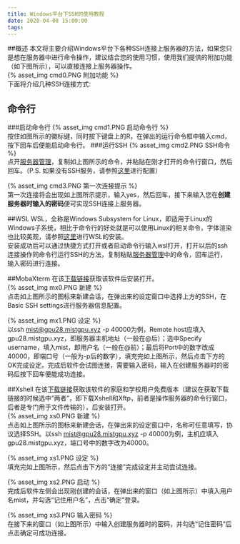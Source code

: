 ```yaml
---
title: Windows平台下SSH的使用教程
date: 2020-04-08 15:00:00
tags:
---
```

##概述
本文将主要介绍Windows平台下各种SSH连接上服务器的方法，如果您只是想在服务器中进行命令操作，建议结合您的使用习惯，使用我们提供的附加功能（如下图所示），可以直接连接上服务器操作。
</br>{% asset_img cmd0.PNG 附加功能 %}
</br>下面将介绍几种SSH连接方式:
## 命令行
###启动命令行
{% asset_img cmd1.PNG 启动命令行 %}
</br>按住如图所示的徽标键，同时按下键盘上的R，在弹出的运行命令框中输入cmd，按下回车后便能启动命令行。
###运行SSH
{% asset_img cmd2.PNG SSH命令 %}
</br>点开[服务器管理](https://mistgpu.com/user/)，复制如上图所示的命令，并粘贴在刚才打开的命令行窗口，然后回车。（P.S. 如果没有SSH服务，请参照[这里](https://jingyan.baidu.com/article/9158e0002c159ea254122821.html)进行配置）

{% asset_img cmd3.PNG 第一次连接提示 %}
</br>第一次连接将会出现如上图所示提示，输入yes，然后回车，接下来输入您在**创建服务器时输入的密码**便可实现SSH连接上服务器。

##WSL
WSL，全称是Windows Subsystem for Linux，即适用于Linux的Windows子系统，相比于命令行的好处就是可以使用Linux的相关命令，字体渲染也比较美观，请参照[这里](https://jingyan.baidu.com/article/e4d08ffd5849e20fd2f60d93.html)进行WSL的安装。
</br>安装成功后可以通过快捷方式打开或者启动命令行输入wsl打开，打开以后的ssh连接操作同命令行运行SSH的方法，复制粘贴[服务器管理](https://mistgpu.com/user/)中的命令，回车运行，输入密码进行连接。

##MobaXterm
在该[下载链接](https://mobaxterm.mobatek.net/download.html)获取该软件后安装打开。
</br>{% asset_img mx0.PNG 新建 %}
</br>点击如上图所示的图标来新建会话，在弹出来的设定窗口中选择上方的SSH，在Basic SSH settings进行服务器信息配置。

{% asset_img mx1.PNG 设定 %}
</br>以ssh mist@gpu28.mistgpu.xyz -p 40000为例，Remote host应填入gpu28.mistgpu.xyz，即服务器主机地址（一般在@后）；选中Specify username，填入mist，即用户名（一般在@前）；最后将Port中的数字改成40000，即端口号（一般为-p后的数字），填充完如上图所示，然后点击下方的OK完成设定。完成后软件会试图连接，需要输入密码，输入在创建服务器时的密码后按下回车便能成功连接。

##Xshell
在该[下载链接](https://www.netsarang.com/zh/free-for-home-school/)获取该软件的家庭和学校用户免费版本（建议在获取下载链接的时候选中“两者”，即下载Xshell和Xftp，前者是操作服务器的命令行窗口，后者是专门用于文件传输的），后安装打开。
</br>{% asset_img xs0.PNG 新建 %}
</br>点击如上图所示的图标来新建会话，在弹出来的设定窗口中，名称可任意填写，协议选择SSH。以ssh mist@gpu28.mistgpu.xyz -p 40000为例，主机应填入gpu28.mistgpu.xyz，端口号中的数字改为40000。

{% asset_img xs1.PNG 设定 %}
</br>填充完如上图所示，然后点击下方的“连接”完成设定并主动尝试连接。

{% asset_img xs2.PNG 启动 %}
</br>完成后软件左侧会出现刚创建的会话，在弹出来的窗口（如上图所示）中填入用户名mist，并勾选“记住用户名”，点击“确定”登录。

{% asset_img xs3.PNG 输入密码 %}
</br>在接下来的窗口（如上图所示）中输入创建服务器时的密码，并勾选“记住密码”后点击确定可成功连接。
